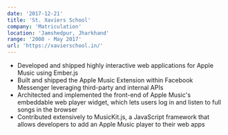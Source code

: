 ```yaml
---
date: '2017-12-21'
title: 'St. Xaviers School'
company: 'Matriculation'
location: 'Jamshedpur, Jharkhand'
range: '2008 - May 2017'
url: 'https://xavierschool.in/'
---
```


- Developed and shipped highly interactive web applications for Apple Music using Ember.js
- Built and shipped the Apple Music Extension within Facebook Messenger leveraging third-party and internal APIs
- Architected and implemented the front-end of Apple Music's embeddable web player widget, which lets users log in and listen to full songs in the browser
- Contributed extensively to MusicKit.js, a JavaScript framework that allows developers to add an Apple Music player to their web apps
